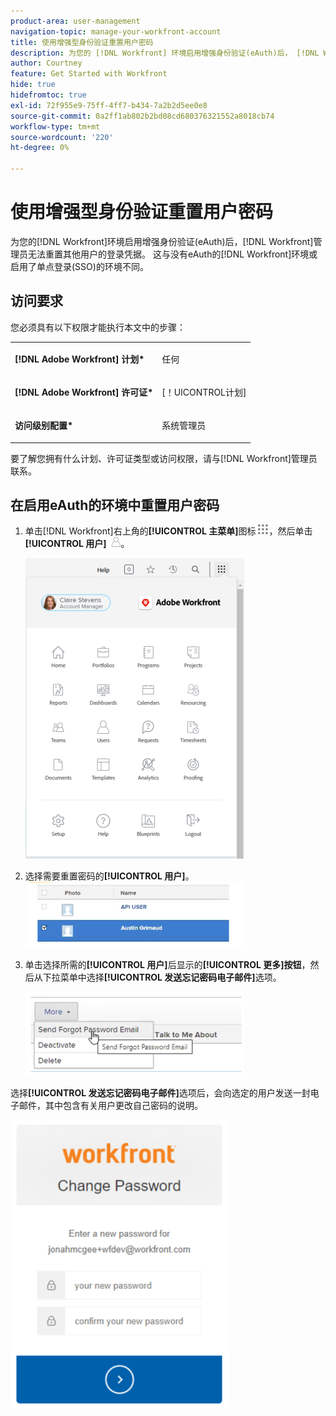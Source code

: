 ```yaml
---
product-area: user-management
navigation-topic: manage-your-workfront-account
title: 使用增强型身份验证重置用户密码
description: 为您的 [!DNL Workfront] 环境启用增强身份验证(eAuth)后， [!DNL Workfront] 管理员无法重置其他用户的登录凭据。 这与没有eAuth的 [!DNL Workfront] 环境或启用了单点登录(SSO)的环境不同。
author: Courtney
feature: Get Started with Workfront
hide: true
hidefromtoc: true
exl-id: 72f955e9-75ff-4ff7-b434-7a2b2d5ee0e8
source-git-commit: 0a2ff1ab802b2bd08cd680376321552a8018cb74
workflow-type: tm+mt
source-wordcount: '220'
ht-degree: 0%

---
```


# 使用增强型身份验证重置用户密码

<!--This article has been hidden by request-->

为您的[!DNL Workfront]环境启用增强身份验证(eAuth)后，[!DNL Workfront]管理员无法重置其他用户的登录凭据。 这与没有eAuth的[!DNL Workfront]环境或启用了单点登录(SSO)的环境不同。

## 访问要求

您必须具有以下权限才能执行本文中的步骤：

<table style="table-layout:auto"> 
 <col> 
 <col> 
 <tbody> 
  <tr> 
   <td role="rowheader"><strong>[!DNL Adobe Workfront] 计划*</strong></td> 
   <td> <p> 任何</p> </td> 
  </tr> 
  <tr> 
   <td role="rowheader"><strong>[!DNL Adobe Workfront] 许可证*</strong></td> 
   <td> <p>[！UICONTROL计划]</p> </td> 
  </tr> 
  <tr> 
   <td role="rowheader"><strong>访问级别配置*</strong></td> 
   <td> <p>系统管理员 </p> </td> 
  </tr> 
 </tbody> 
</table>

要了解您拥有什么计划、许可证类型或访问权限，请与[!DNL Workfront]管理员联系。

## 在启用eAuth的环境中重置用户密码

1. 单击[!DNL Workfront]右上角的&#x200B;**[!UICONTROL 主菜单]**&#x200B;图标![主菜单图标](assets/main-menu-icon.png)，然后单击&#x200B;**[!UICONTROL 用户]** ![用户图标](assets/users-icon-in-main-menu.png)。

   ![主菜单选项](assets/main-menu-options-350x481.png)

1. 选择需要重置密码的&#x200B;**[!UICONTROL 用户]**。
   ![选择用户](assets/100520classicnweselectuser-350x105.png)

1. 单击选择所需的&#x200B;**[!UICONTROL 用户]**&#x200B;后显示的&#x200B;**[!UICONTROL 更多]按钮**，然后从下拉菜单中选择&#x200B;**[!UICONTROL 发送忘记密码电子邮件]**&#x200B;选项。

   ![发送忘记密码电子邮件](assets/100520classicnwesendemail-350x134.png)

选择&#x200B;**[!UICONTROL 发送忘记密码电子邮件]**&#x200B;选项后，会向选定的用户发送一封电子邮件，其中包含有关用户更改自己密码的说明。

![重置电子邮件](assets/pwresetemail-resized-350x461.png)
